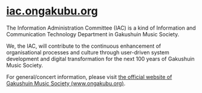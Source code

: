 [iac.ongakubu.org](https://iac.ongakubu.org)
===
The Information Administration Committee (IAC) is a kind of Information and Communication Technology Department in Gakushuin Music Society.

We, the IAC, will contribute to the continuous enhancement of organisational processes and culture through user-driven system development and digital transformation for the next 100 years of Gakushuin Music Society.

For general/concert information, please visit [the official website of Gakushuin Music Society (www.ongakubu.org)](https://www.ongakubu.org).
